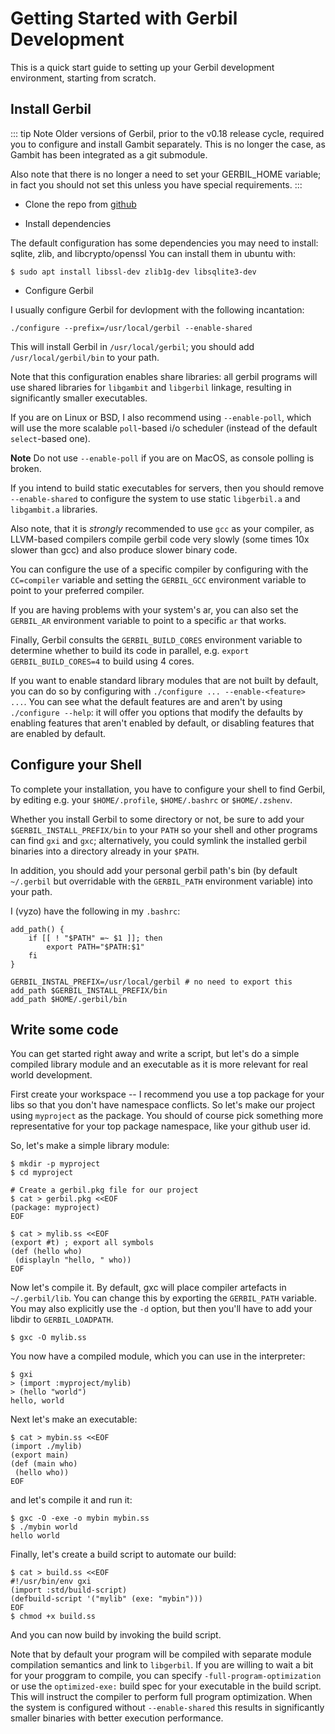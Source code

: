 # Getting Started with Gerbil Development

This is a quick start guide to setting up your Gerbil development environment, starting from scratch.

## Install Gerbil

::: tip Note
Older versions of Gerbil, prior to the v0.18 release cycle, required
you to configure and install Gambit separately. This is no longer the
case, as Gambit has been integrated as a git submodule.

Also note that there is no longer a need to set your GERBIL_HOME
variable; in fact you should not set this unless you have special
requirements.
:::

* Clone the repo from [github](https://github.com/vyzo/gerbil)

* Install dependencies

The default configuration has some dependencies you may need to install: sqlite, zlib, and libcrypto/openssl
You can install them in ubuntu with:
```shell
$ sudo apt install libssl-dev zlib1g-dev libsqlite3-dev
```

* Configure Gerbil

I usually configure Gerbil for devlopment with the following incantation:
```shell
./configure --prefix=/usr/local/gerbil --enable-shared
```

This will install Gerbil in `/usr/local/gerbil`; you should add
`/usr/local/gerbil/bin` to your path.

Note that this configuration enables share libraries: all gerbil
programs will use shared libraries for `libgambit` and `libgerbil`
linkage, resulting in significantly smaller executables.

If you are on Linux or BSD, I also recommend using `--enable-poll`,
which will use the more scalable `poll`-based i/o scheduler (instead
of the default `select`-based one).

**Note** Do not use `--enable-poll` if you are on MacOS, as console polling is broken.

If you intend to build static executables for servers, then you should
remove `--enable-shared` to configure the system to use static
`libgerbil.a` and `libgambit.a` libraries.

Also note, that it is _strongly_ recommended to use `gcc` as your
compiler, as LLVM-based compilers compile gerbil code very slowly
(some times 10x slower than gcc) and also produce slower binary code.

You can configure the use of a specific compiler by
configuring with the `CC=compiler` variable and setting the
`GERBIL_GCC` environment variable to point to your preferred compiler.

If you are having problems with your system's ar, you can also set the
`GERBIL_AR` environment variable to point to a specific `ar` that works.

Finally, Gerbil consults the `GERBIL_BUILD_CORES` environment variable
to determine whether to build its code in parallel, e.g.
`export GERBIL_BUILD_CORES=4` to build using 4 cores.

If you want to enable standard library modules that are not built by
default, you can do so by configuring with `./configure ... --enable-<feature> ...`.
You can see what the default features are
and aren't by using `./configure --help`: it will offer you options
that modify the defaults by enabling features that aren't enabled by
default, or disabling features that are enabled by default.

## Configure your Shell
To complete your installation, you have to configure your shell to find Gerbil,
by editing e.g. your `$HOME/.profile`, `$HOME/.bashrc` or `$HOME/.zshenv`.

Whether you install Gerbil to some directory or not,
be sure to add your `$GERBIL_INSTALL_PREFIX/bin` to your `PATH`
so your shell and other programs can find `gxi` and `gxc`;
alternatively, you could symlink the installed gerbil binaries
into a directory already in your `$PATH`.

In addition, you should add your personal gerbil path's bin (by default
`~/.gerbil` but overridable with the `GERBIL_PATH` environment
variable) into your path.

I (vyzo) have the following in my `.bashrc`:
```
add_path() {
    if [[ ! "$PATH" =~ $1 ]]; then
        export PATH="$PATH:$1"
    fi
}

GERBIL_INSTAL_PREFIX=/usr/local/gerbil # no need to export this
add_path $GERBIL_INSTALL_PREFIX/bin
add_path $HOME/.gerbil/bin
```

## Write some code
You can get started right away and write a script, but let's do a simple
compiled library module and an executable as it is more relevant for real
world development.

First create your workspace -- I recommend you use a top package for your libs
so that you don't have namespace conflicts.
So let's make our project using `myproject` as the package.
You should of course pick something more
representative for your top package namespace, like your github user id.

So, let's make a simple library module:
```
$ mkdir -p myproject
$ cd myproject

# Create a gerbil.pkg file for our project
$ cat > gerbil.pkg <<EOF
(package: myproject)
EOF

$ cat > mylib.ss <<EOF
(export #t) ; export all symbols
(def (hello who)
 (displayln "hello, " who))
EOF
```

Now let's compile it. By default, gxc will place compiler artefacts in `~/.gerbil/lib`.
You can change this by exporting the `GERBIL_PATH` variable.
You may also explicitly use the `-d` option, but then you'll have to add
your libdir to `GERBIL_LOADPATH`.
```
$ gxc -O mylib.ss
```

You now have a compiled module, which you can use in the interpreter:
```
$ gxi
> (import :myproject/mylib)
> (hello "world")
hello, world
```

Next let's make an executable:
```
$ cat > mybin.ss <<EOF
(import ./mylib)
(export main)
(def (main who)
 (hello who))
EOF
```
and let's compile it and run it:
```
$ gxc -O -exe -o mybin mybin.ss
$ ./mybin world
hello world
```

Finally, let's create a build script to automate our build:
```
$ cat > build.ss <<EOF
#!/usr/bin/env gxi
(import :std/build-script)
(defbuild-script '("mylib" (exe: "mybin")))
EOF
$ chmod +x build.ss
```

And you can now build by invoking the build script.

Note that by default your program will be compiled with separate
module compilation semantics and link to `libgerbil`.  If you are
willing to wait a bit for your proggram to compile, you can specify
`-full-program-optimization` or use the `optimized-exe:` build spec
for your executable in the build script.  This will instruct the
compiler to perform full program optimization. When the system is
configured without `--enable-shared` this results in significantly
smaller binaries with better execution performance.
